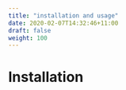 ```yaml
---
title: "installation and usage"
date: 2020-02-07T14:32:46+11:00
draft: false
weight: 100
---
```


# Installation
